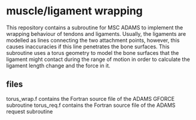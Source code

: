 # muscle/ligament wrapping
This repository contains a subroutine for MSC ADAMS to implement the wrapping behaviour of tendons and ligaments. Usually, the ligaments are modelled as lines connecting the two attachment points, however, this causes inaccuracies if this line penetrates the bone surfaces. This subroutine uses a torus geometry to model the bone surfaces that the ligament might contact during the range of motion in order to calculate the ligament length change and the force in it. 
## files
torus_wrap.f  contains the Fortran source file of the ADAMS GFORCE subroutine
torus_req.f contains the Fortran source file of the ADAMS request subroutine
